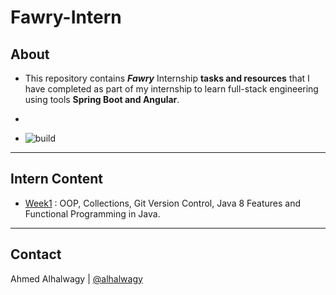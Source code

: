 # Fawry-Intern

## About

- This repository contains _**Fawry**_ Internship **tasks and resources** that I have completed as part of my internship to learn full-stack engineering using tools **Spring Boot and Angular**.

-

- ![build](https://github.com/alhalwagy/fawry-internship/assets/WhatsApp%20Image%202024-05-29%20at%2014.41.52_d62228cb.jpg)

---

## Intern Content

- [Week1](./week01/) : OOP, Collections, Git Version Control, Java 8 Features and Functional Programming in Java.

---

## Contact

Ahmed Alhalwagy | [@alhalwagy](https://github.com/alhalwagy)
